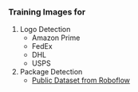 ### Training Images for
1. Logo Detection
	- Amazon Prime
	- FedEx
	- DHL
	- USPS
2. Package Detection
	- [Public Dataset from Roboflow](https://public.roboflow.com/object-detection/packages-dataset/5)
